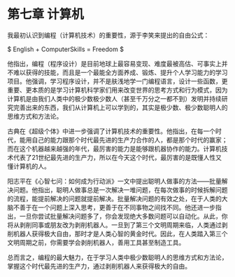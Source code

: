 # 第七章 计算机

我最初认识到编程（计算机技术）的重要性，源于李笑来提出的自由公式：

$ English + ComputerSkills = Freedom $

他指出，编程（程序设计）是目前地球上最容易变现、难度最被高估、可事实上并不难以获得的技能，而且是一个最能全方面养成、锻炼、提升个人学习能力的学习项目。他强调，学习程序设计，并不是肤浅地学一门编程语言，设计一些函数，更重要、更本质的是学习计算机科学家们用来改变世界的思考方式和行为模式，因为计算机是由我们人类中的极少数极少数人（甚至千万分之一都不到）发明并持续研究完善出来的东西，我们从计算机上可以学到的，其实是极少数、极少数聪明人的思维方式和方法论。

古典在《超级个体》中进一步强调了计算机技术的重要性。他指出，在每一个时代，能用自己的能力跟那个时代最先进的生产力合作的人，都是那个时代的赢家；而在这个机器越来越强的年代，最厉害的能力是能够跟机器协作的能力。计算机技术代表了21世纪最先进的生产力，所以在今天这个时代，最厉害的是既懂人性又懂计算机的人。

阳志平在《心智七问：如何成为行动派》一文中提出聪明人做事的方法——批量解决问题。他指出，聪明人做事总是一次解决一堆问题，在每次做事的时候拆解问题的流程，能提前解决的问题就提前解决。批量解决问题的有效之处，在于人类的大脑不善于在一个问题上深入思考，更善于在不同事物之间找不同。他还进一步指出，一旦你尝试批量解决问题多了，你会发现绝大多数问题可以自动化。从此，你将从剥削同事或朋友改为剥削机器人。一旦到了第三个文明周期来临，人类通过剥削机器人获得极大自由，那时才是人类心智的黄金时代。因此，在人类踏入第三个文明周期之前，你需要学会剥削机器人，善用工具甚至制造工具。

总而言之，编程的最大魅力，在于学习人类中极少数聪明人的思维方式和方法论，掌握这个时代最先进的生产力，通过剥削机器人来获得极大的自由。

